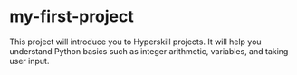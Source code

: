 # my-first-project
This project will introduce you to Hyperskill projects. It will help you understand Python basics such as integer arithmetic, variables, and taking user input.
